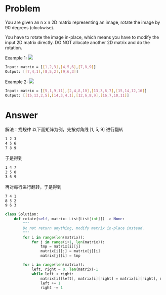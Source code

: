 # Problem
You are given an n x n 2D matrix representing an image, rotate the image by 90 degrees (clockwise).

You have to rotate the image in-place, which means you have to modify the input 2D matrix directly. DO NOT allocate another 2D matrix and do the rotation.

Example 1:
![](https://assets.leetcode.com/uploads/2020/08/28/mat1.jpg)
```bash
Input: matrix = [[1,2,3],[4,5,6],[7,8,9]]
Output: [[7,4,1],[8,5,2],[9,6,3]]
```

Example 2:
![](https://assets.leetcode.com/uploads/2020/08/28/mat2.jpg)
```bash
Input: matrix = [[5,1,9,11],[2,4,8,10],[13,3,6,7],[15,14,12,16]]
Output: [[15,13,2,5],[14,3,4,1],[12,6,8,9],[16,7,10,11]]
```

# Answer
解法：找规律
以下面矩阵为例，先按对角线 [1, 5, 9] 进行翻转
```bash
1 2 3
4 5 6
7 8 9
```
于是得到
```bash
1 4 7
2 5 8
3 6 9
```
再对每行进行翻转，于是得到
```bash
7 4 1
8 5 2
9 6 3
```

```python
class Solution:
    def rotate(self, matrix: List[List[int]]) -> None:
        """
        Do not return anything, modify matrix in-place instead.
        """
        for i in range(len(matrix)):
            for j in range(i+1, len(matrix)):
                tmp = matrix[i][j]
                matrix[i][j] = matrix[j][i]
                matrix[j][i] = tmp

        for i in range(len(matrix)):
            left, right = 0, len(matrix)-1
            while left < right:
                matrix[i][left], matrix[i][right] = matrix[i][right], matrix[i][left]
                left += 1
                right -= 1
```
